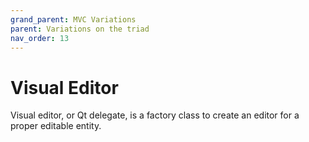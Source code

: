```yaml
---
grand_parent: MVC Variations
parent: Variations on the triad
nav_order: 13
---
```

# Visual Editor

Visual editor, or Qt delegate, is a factory class to create an editor for a proper editable entity.


